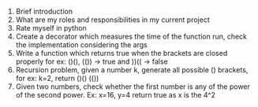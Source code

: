 1. Brief introduction
2. What are my roles and responsibilities in my current project
3. Rate myself in python
4. Create a decorator which measures the time of the function run, check the implementation considering the args
5. Write a function which returns true when the brackets are closed properly for ex: ()(), (()) -> true and ))(( -> false
6. Recursion problem, given a number k, generate all possible () brackets, for ex: k=2, return ()() (())
7. Given two numbers, check whether the first number is any of the power of the second power. Ex: x=16, y=4 return true as x is the 4^2